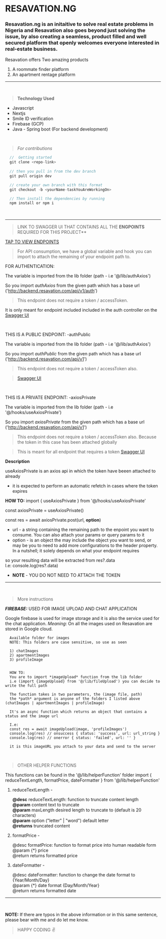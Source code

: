 # RESAVATION.NG

### Resavation.ng is an initaitive to solve real estate problems in Nigeria and Resavation also goes beyond just solving the issue, by also creating a seamless, product filled and well secured platform that openly welcomes everyone interested in real-estate business.

Resavation offers Two amazing products
1. A roommate finder platform
2. An apartment rentage platform


---
<br/>

> **Technology Used**
* Javascript
* Nextjs
* Smile ID verification
* Firebase (GCP)
* Java - Spring boot (For backend development)


<br/>

> _For contributions_

```javascript
  //  Getting started
  git clone <repo-link>
  
  // then you pull in from the dev branch
  git pull origin dev

  // create your own branch with this format
  git checkout -b <yourName-taskYouAreWorkingOn>

  // Then install the dependencies by running
  npm install or npm i

```

<br/>

---
> LINK TO SWAGGER UI THAT CONTAINS ALL THE **ENGPOINTS** REQUIRED FOR THIS PROJECT**

[TAP TO VIEW ENDPOINTS](http://backend.resavation.com/swagger-ui.html#) 

> For API consumption, we have a global variable and hook you can import to attach the remaining of your endpoint path to.

FOR AUTHENTICATION:

The variable is imported from the lib folder (path - i.e '@/lib/authAxios')

So you import *authAxios* from the given path which has a base url ('http://backend.resavation.com/api/v1/auth')

> This endpoint does not require a token / accessToken. 

It is only meant for endpoint included included in the auth controller on the  [Swagger UI](http://backend.resavation.com/swagger-ui.html#/auth-controller) 

<br/>

THIS IS A PUBLIC ENDPOINT: -authPublic

The variable is imported from the lib folder (path - i.e '@/lib/authAxios')

So you import *authPublic* from the given path which has a base url ('http://backend.resavation.com/api/v1')

> This endpoint does not require a token / accessToken also. 

> [Swagger UI](http://backend.resavation.com/swagger-ui.html#/) 

<br/>

THIS IS A PRIVATE ENDPOINT: -axiosPrivate

The variable is imported from the lib folder (path - i.e '@/hooks/useAxiosPrivate')

So you import *axiosPrivate* from the given path which has a base url ('http://backend.resavation.com/api/v1')

> This endpoint does not require a token / accessToken also. Because the token in this case has been attached globally 

> This is meant for all endpoint that requires a token [Swagger UI](http://backend.resavation.com/swagger-ui.html#/) 

**Description**

 useAxiosPrivate is an axios api in which the token have beeen attached to already
 * it is expected to perform an automatic refetch in cases where the token expires

**HOW TO:**
import { useAxiosPrivate } from '@/hooks/useAxiosPrivate'

const axiosPrivate = useAxiosPrivate()
 
const res = await axiosPrivate.post(url, <b>option</b>)
 
  * url - a string containing the remaining path to the enpoint you want to consume. You can also attach your params or query params to it
  * option - is an object the may include the object you want to send, or may be you to need to add more configurations to the header property. In a nutshell; it solely depends on what your endpoint requires

 so your resulting data will be extracted from res?.data<br/>
 I.e: console.log(res?.data)

 * <b>NOTE</b> - YOU DO NOT NEED TO ATTACH THE TOKEN


---


<br/>

> More instructions

_**FIREBASE:**_  USED FOR IMAGE UPLOAD AND CHAT APPLICATION

Google firebase is used for image storage and it is also the service used for the chat application.
_Meaning_: On all the images used on Resavation are stored in Google cloud.

```
  Available folder for images
  NOTE: This folders are case sensitive, so use as seen

  1) chatImages
  2) apartmentImages 
  3) profileImage


  HOW TO:
  You are to import *imageUpload* function from the lib folder
  i.e (import {imageUpload} from '@/lib/fileUpload') you can decide to write the full path

  The function takes in two parameters, the (image file, path)
  the *path* argument is anyone of the folders I listed above (chatImages | apartmentImages | profileImage)

  It's an async function which returns an object that contains a status and the image url 
  
  I.e:
  const res = await imageUpload(image, 'profileImages') 
  console.log(res) // onsuccess { status: 'success', url: url_string }
  console.log(res) // onerror { status: 'failed', url: '' }

  it is this imageURL you attach to your data and send to the server
```

<br/>

> OTHER HELPER FUNCTIONS

This functions can be found in the '@/lib/helperFunction' folder 
import { reduceTextLength, formatPrice, dateFormatter } from '@/lib/helperFunction'

1. reduceTextLength -
  
      **@desc** reduceTextLength: function to truncate content length<br/>
      **@param** content text to truncate<br/>
      **@param** maxLength desired length to truncate to (default is 20 characters)<br/>
      **@param** option ("letter" | "word") default letter<br/>
      **@returns** truncated content

2. formatPrice - 

    @desc formatPrice: function to format price into human readable form<br/>
    @param {*} price<br/>
    @return returns formatted price<br/>

3. dateFormatter - 

    @desc dateFormatter: function to change the date format to {Year/Month/Day}<br/>
    @param {*} date format {Day/Month/Year}<br/>
    @return returns formatted date<br/>

---

<br/>

**NOTE:**  If there are typos in the above information or in this same sentence, please bear with me and do let me know.

> HAPPY CODING ✌️
